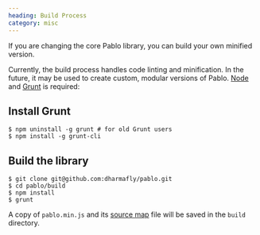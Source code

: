 ```yaml
--- 
heading: Build Process
category: misc
---
```


If you are changing the core Pablo library, you can build your own minified version.

Currently, the build process handles code linting and minification. In the future, it may be used to create custom, modular versions of Pablo. [Node](http://nodejs.org/) and [Grunt](http://gruntjs.com) is required:

## Install Grunt

    $ npm uninstall -g grunt # for old Grunt users
    $ npm install -g grunt-cli

## Build the library

    $ git clone git@github.com:dharmafly/pablo.git
    $ cd pablo/build
    $ npm install
    $ grunt

A copy of `pablo.min.js` and its [source map][sourcemap] file will be saved in the `build` directory.

[sourcemap]: http://www.html5rocks.com/en/tutorials/developertools/sourcemaps/
